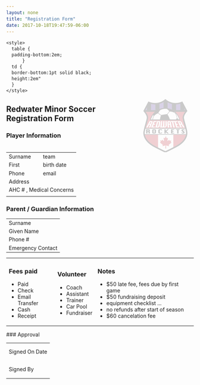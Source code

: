 ```yaml
---
layout: none
title: "Registration Form"
date: 2017-10-18T19:47:59-06:00
---
```


    <style>
      table { 
      padding-bottom:2em; 
          }
      td {
      border-bottom:1pt solid black; 
      height:2em"
      }
    </style>
 
      
<img style="opacity:0.2" align="right" src="/images/rocketslogo_small.jpg" >

## Redwater Minor Soccer Registration Form

### Player Information

<table width="70%"  >    
<tr><td >
Surname 
  </td><td >
  team
  </td></tr><tr><td >
First 
</td><td>
birth date
</td></tr><tr><td >
Phone
</td><td >
email 
</td></tr><tr><td colspan="2" >
Address
</td></tr><tr><td colspan="2" >
AHC # , Medical Concerns 
</td></tr>
  <tr><td colspan="2"  >

</td></tr>
</table>

### Parent / Guardian Information

<table width="70%" >    
<tr><td  >
Surname 
</td></tr><tr><td >
Given Name 
</td></tr><tr><td >
Phone # 
</td></tr><tr><td >
Emergency Contact 
</td></tr>
</table>

<table width="100%"><tr><td>
  <h3> Fees paid </h3>
<ul><li>
  Paid
  </li><li>
 Check
</li><li>
 Email Transfer
</li><li>
 Cash
</li><li>
 Receipt 
  </li></ul>
</td><td>
  <h3> Volunteer </h3>
<ul><li>
  Coach
</li><li>
  Assistant
</li><li>
  Trainer
</li><li>
  Car Pool
</li><li>
  Fundraiser
  </li></ul>
</td><td>
  <h3> Notes </h3>
<ul> <li>
  $50 late fee, fees due by first game
</li><li>
 $50 fundraising deposit
</li><li>
  equipment checklist ...
</li><li>
  no refunds after start of season
</li><li>
  $60 cancelation fee
  </li></ul>
</td></tr>
</table>
### Approval

<table width="50%" >    
<tr><td style="height:3em" >
Signed On Date 
</td></tr><tr><td style="height:3em">
Signed By
</td></tr>
</table>

